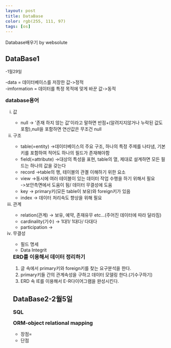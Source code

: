 ```yaml
---
layout: post
title: DataBase
color: rgb(255, 111, 97)
tags: [os]
---
```

<head>Database배우기 by websolute</head>
<meta charset = "utf-8">
<style> 
body {
    border:gray solid under 2px;
}
h3 {
    border-style: inset black 1px;
    display: inline;
}
span {
    font-size: 13px;
}
</style>

<h2>DataBase1</h2><span>-1월29일</span>
<body>
<p>
-data = 데이터베이스를 저장한 값->정적 <br>
-imformation = 데이터를 특정 목적에 맞게 바꾼 값->동적</p>
<h3>database용어</h3><br>
<ol type="i">
<li>값</li>
<ul>
<li>null -> '존재 하지 않는 값'이라고 말하면 반점+(알려지지않거나 누락된 값도 포함),null을 포함하면 연산값은 무조건 null</li>
</ul>
<li>구조</li>
<ul>
<li>table(=entity)  ->데이터베이스의 주요 구조, 하나의 특정 주제를 나타냄, 기본키를 포함하여 적어도 하나의 필드가 존재해야함</li>
<li>field(=attribute)  ->대상의 특성을 표현, table의 열, 제대로 설계하면 모든 필드는 하나의 값을 갖는다</li>
<li>record  ->table의 행, 테이블의 관곌 이해하기 위한 요소</li>
<li>view  ->동시에 여러 테이블이 있는 데이터 작업 수행을 하기 위해서 필요<br>
          ->보안측면에서 도움이 됨/ 데이터 무결성에 도움</li>
<li>key  -> primary키(모든 table이 보유)와 foreign키가 있음</li>
<li>index  -> 데이터 처리속도 향상을 위해 필요</li>
</ul>
<li>관계</li>
<ul>
<li>relation(관계) -> 보유, 예약, 존재유무 etc...(주어진 데이터에 따라 달라짐)</li>
<li>cardinality(기수)  -> 1대1/ 1대다/ 다대다</li>
<li>participation  -></li>
</ul>
<li>무결성</li>
<ul>
<li>필드 명세</li>
<li>Data Integrit</li>
</ul>
<h3>ERD를 이용해서 데이터 정리하기</h3>
<ol>
<li>글 속에서 primary키와 foreign키를 찾는 요구분석을 한다. </li>
<li>primary키들 간의 관계속성을 구하고 데이터 모델링 한다.(기수구하기)</li>
<li>ERD 속 IE를 이용해서 E-R다이어그램을 완성시킨다. </li> 
</ol>
</body>

<h2>DataBase2-2월5일</h2>
<body>
<h3>SQL</h3><br>
<p></p>
<h3>ORM-object relational mapping</h3>
<p>
<ul>
<li>장점=</li>
<li>단점</li>
</ul>
</p>
</body>